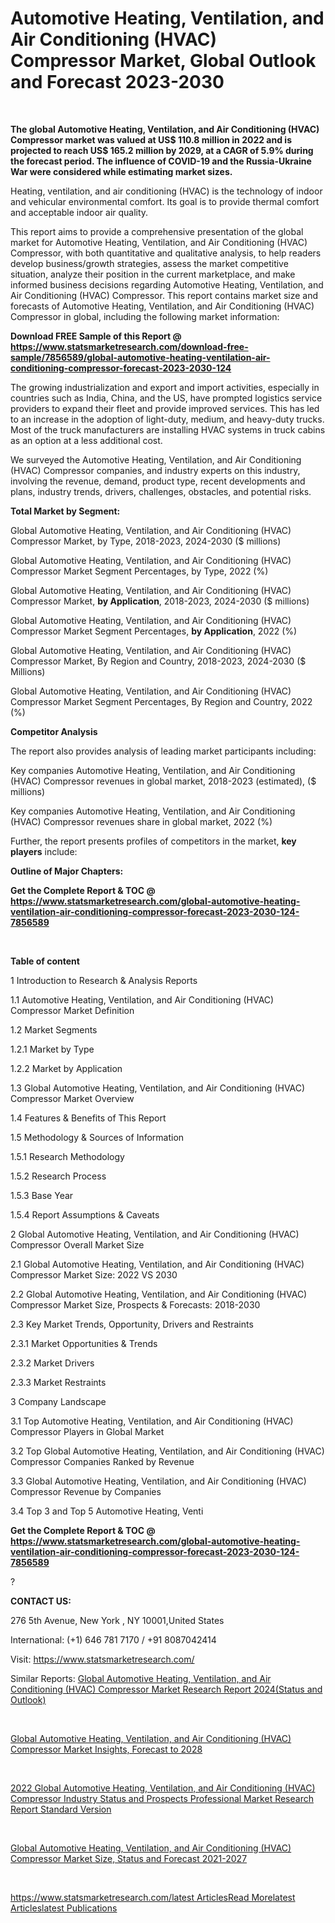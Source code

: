 <h1>Automotive Heating, Ventilation, and Air Conditioning (HVAC) Compressor Market, Global Outlook and Forecast 2023-2030</h1><br/><p><strong>The global Automotive Heating, Ventilation, and Air Conditioning (HVAC) Compressor market was valued at US$ 110.8 million in 2022 and is projected to reach US$ 165.2 million by 2029, at a <strong>CAGR</strong> of 5.9% during the forecast period. The influence of COVID-19 and the Russia-Ukraine War were considered while estimating market sizes.</strong></p>
 
 
 
 <p>Heating, ventilation, and air conditioning (HVAC) is the technology of indoor and vehicular environmental comfort. Its goal is to provide thermal comfort and acceptable indoor air quality.</p>
 
 
 
 <p>This report aims to provide a comprehensive presentation of the global market for Automotive Heating, Ventilation, and Air Conditioning (HVAC) Compressor, with both quantitative and qualitative analysis, to help readers develop business/growth strategies, assess the market competitive situation, analyze their position in the current marketplace, and make informed business decisions regarding Automotive Heating, Ventilation, and Air Conditioning (HVAC) Compressor. This report contains market size and forecasts of Automotive Heating, Ventilation, and Air Conditioning (HVAC) Compressor in global, including the following market information:</p>
 
 
 
 <p><strong>Download FREE Sample of this Report @ <a href="https://www.statsmarketresearch.com/download-free-sample/7856589/global-automotive-heating-ventilation-air-conditioning-compressor-forecast-2023-2030-124">https://www.statsmarketresearch.com/download-free-sample/7856589/global-automotive-heating-ventilation-air-conditioning-compressor-forecast-2023-2030-124</a></strong></p>
 
 
 
 <p>The growing industrialization and export and import activities, especially in countries such as India, China, and the US, have prompted logistics service providers to expand their fleet and provide improved services. This has led to an increase in the adoption of light-duty, medium, and heavy-duty trucks. Most of the truck manufacturers are installing HVAC systems in truck cabins as an option at a less additional cost.</p>
 
 
 
 <p>We surveyed the Automotive Heating, Ventilation, and Air Conditioning (HVAC) Compressor companies, and industry experts on this industry, involving the revenue, demand, product type, recent developments and plans, industry trends, drivers, challenges, obstacles, and potential risks.</p>
 
 
 
 <p><strong>Total Market by Segment:</strong></p>
 
 
 
 <p>Global Automotive Heating, Ventilation, and Air Conditioning (HVAC) Compressor Market, by Type, 2018-2023, 2024-2030 ($ millions)</p>
 
 
 
 <p>Global Automotive Heating, Ventilation, and Air Conditioning (HVAC) Compressor Market Segment Percentages, by Type, 2022 (%)</p>
 
 
 
 <p>Global Automotive Heating, Ventilation, and Air Conditioning (HVAC) Compressor Market, <strong>by Application</strong>, 2018-2023, 2024-2030 ($ millions)</p>
 
 
 
 <p>Global Automotive Heating, Ventilation, and Air Conditioning (HVAC) Compressor Market Segment Percentages, <strong>by Application</strong>, 2022 (%)</p>
 
 
 
 <p>Global Automotive Heating, Ventilation, and Air Conditioning (HVAC) Compressor Market, By Region and Country, 2018-2023, 2024-2030 ($ Millions)</p>
 
 
 
 <p>Global Automotive Heating, Ventilation, and Air Conditioning (HVAC) Compressor Market Segment Percentages, By Region and Country, 2022 (%)</p>
 
 
 
 <p><strong>Competitor Analysis</strong></p>
 
 
 
 <p>The report also provides analysis of leading market participants including:</p>
 
 
 
 <p>Key companies Automotive Heating, Ventilation, and Air Conditioning (HVAC) Compressor revenues in global market, 2018-2023 (estimated), ($ millions)</p>
 
 
 
 <p>Key companies Automotive Heating, Ventilation, and Air Conditioning (HVAC) Compressor revenues share in global market, 2022 (%)</p>
 
 
 
 <p>Further, the report presents profiles of competitors in the market, <strong>key players</strong> include:</p>
 
 
 
 <p><strong>Outline of Major Chapters:</strong></p>
 
 
 
 <div><b>Get the Complete Report & TOC @ <a href="https://www.statsmarketresearch.com/global-automotive-heating-ventilation-air-conditioning-compressor-forecast-2023-2030-124-7856589">https://www.statsmarketresearch.com/global-automotive-heating-ventilation-air-conditioning-compressor-forecast-2023-2030-124-7856589</a></b></div>
 
 
 
 <p><br />
 
 <b>Table of content</b></p>
 
 
 
 <p>1 Introduction to Research & Analysis Reports<br />
 
 1.1 Automotive Heating, Ventilation, and Air Conditioning (HVAC) Compressor Market Definition<br />
 
 1.2 Market Segments<br />
 
 1.2.1 Market by Type<br />
 
 1.2.2 Market by Application<br />
 
 1.3 Global Automotive Heating, Ventilation, and Air Conditioning (HVAC) Compressor Market Overview<br />
 
 1.4 Features & Benefits of This Report<br />
 
 1.5 Methodology & Sources of Information<br />
 
 1.5.1 Research Methodology<br />
 
 1.5.2 Research Process<br />
 
 1.5.3 Base Year<br />
 
 1.5.4 Report Assumptions & Caveats<br />
 
 2 Global Automotive Heating, Ventilation, and Air Conditioning (HVAC) Compressor Overall Market Size<br />
 
 2.1 Global Automotive Heating, Ventilation, and Air Conditioning (HVAC) Compressor Market Size: 2022 VS 2030<br />
 
 2.2 Global Automotive Heating, Ventilation, and Air Conditioning (HVAC) Compressor Market Size, Prospects & Forecasts: 2018-2030<br />
 
 2.3 Key Market Trends, Opportunity, Drivers and Restraints<br />
 
 2.3.1 Market Opportunities & Trends<br />
 
 2.3.2 Market Drivers<br />
 
 2.3.3 Market Restraints<br />
 
 3 Company Landscape<br />
 
 3.1 Top Automotive Heating, Ventilation, and Air Conditioning (HVAC) Compressor Players in Global Market<br />
 
 3.2 Top Global Automotive Heating, Ventilation, and Air Conditioning (HVAC) Compressor Companies Ranked by Revenue<br />
 
 3.3 Global Automotive Heating, Ventilation, and Air Conditioning (HVAC) Compressor Revenue by Companies<br />
 
 3.4 Top 3 and Top 5 Automotive Heating, Venti</p>
 
 
 
 <div><b>Get the Complete Report & TOC @ <a href="https://www.statsmarketresearch.com/global-automotive-heating-ventilation-air-conditioning-compressor-forecast-2023-2030-124-7856589">https://www.statsmarketresearch.com/global-automotive-heating-ventilation-air-conditioning-compressor-forecast-2023-2030-124-7856589</a></b></div>
 
 
 
 <p>? </p>
 
 
 
 <p><b>CONTACT US:</b><br />
 
 276 5th Avenue, New York , NY 10001,United States<br />
 
 International: (+1) 646 781 7170 / +91 8087042414<br />
 
 Visit: <a href="https://www.statsmarketresearch.com/">https://www.statsmarketresearch.com/</a><br />
 
 Similar Reports: <a href="https://www.statsmarketresearch.com/global-automotive-heating-ventilation-air-conditioning-compressor-forecast-2023-2030-124-7856589">Global Automotive Heating, Ventilation, and Air Conditioning (HVAC) Compressor Market Research Report 2024(Status and Outlook)</a><br />
 
 <br />
 
 <a href="https://www.statsmarketresearch.com/global-automotive-heating-ventilation-air-conditioning-compressor-forecast-2023-2030-124-7856589">Global Automotive Heating, Ventilation, and Air Conditioning (HVAC) Compressor Market Insights, Forecast to 2028</a><br />
 
 <br />
 
 <a href="https://www.statsmarketresearch.com/global-automotive-heating-ventilation-air-conditioning-compressor-forecast-2023-2030-124-7856589">2022 Global Automotive Heating, Ventilation, and Air Conditioning (HVAC) Compressor Industry Status and Prospects Professional Market Research Report Standard Version</a><br />
 
 <br />
 
 <a href="https://www.statsmarketresearch.com/global-automotive-heating-ventilation-air-conditioning-compressor-forecast-2023-2030-124-7856589">Global Automotive Heating, Ventilation, and Air Conditioning (HVAC) Compressor Market Size, Status and Forecast 2021-2027</a><br />
 
 <br />
 
 <a href="https://gyeongbokgung.com">https://www.statsmarketresearch.com/</a><a href="https://hallyeomaritime.com">latest Articles</a><a href="https://jingwansa.com">Read More</a><a href="https://nguoiviet.jp/">latest Articles</a><a href="https://www.intelmarketresearch.com/">latest Publications</a></p>